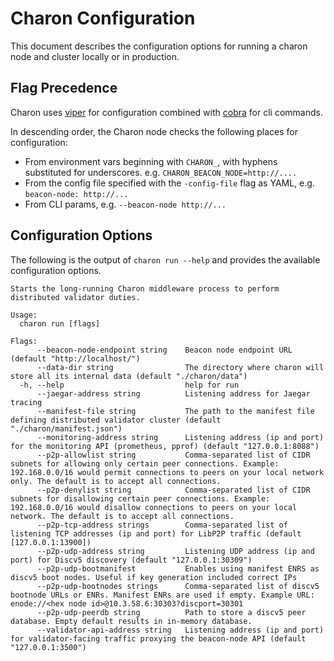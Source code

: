 # Charon Configuration

This document describes the configuration options for running a charon node and cluster locally or in production.

## Flag Precedence

Charon uses [viper](https://github.com/spf13/viper) for configuration combined with [cobra](https://github.com/spf13/cobra)
for cli commands.

In descending order, the Charon node checks the following places for configuration:
- From environment vars beginning with `CHARON_`, with hyphens substituted for underscores. e.g. `CHARON_BEACON_NODE=http://....`
- From the config file specified with the `-config-file` flag as YAML, e.g. `beacon-node: http://...`
- From CLI params, e.g. `--beacon-node http://...`

## Configuration Options
The following is the output of `charon run --help` and provides the available configuration options.

<!-- Code below generated by cmd/cmd_internal_test.go#TestConfigReference. DO NOT EDIT -->
````
Starts the long-running Charon middleware process to perform distributed validator duties.

Usage:
  charon run [flags]

Flags:
      --beacon-node-endpoint string    Beacon node endpoint URL (default "http://localhost/")
      --data-dir string                The directory where charon will store all its internal data (default "./charon/data")
  -h, --help                           help for run
      --jaegar-address string          Listening address for Jaegar tracing
      --manifest-file string           The path to the manifest file defining distributed validator cluster (default "./charon/manifest.json")
      --monitoring-address string      Listening address (ip and port) for the monitoring API (prometheus, pprof) (default "127.0.0.1:8088")
      --p2p-allowlist string           Comma-separated list of CIDR subnets for allowing only certain peer connections. Example: 192.168.0.0/16 would permit connections to peers on your local network only. The default is to accept all connections.
      --p2p-denylist string            Comma-separated list of CIDR subnets for disallowing certain peer connections. Example: 192.168.0.0/16 would disallow connections to peers on your local network. The default is to accept all connections.
      --p2p-tcp-address strings        Comma-separated list of listening TCP addresses (ip and port) for LibP2P traffic (default [127.0.0.1:13900])
      --p2p-udp-address string         Listening UDP address (ip and port) for Discv5 discovery (default "127.0.0.1:30309")
      --p2p-udp-bootmanifest           Enables using manifest ENRS as discv5 boot nodes. Useful if key generation included correct IPs
      --p2p-udp-bootnodes strings      Comma-separated list of discv5 bootnode URLs or ENRs. Manifest ENRs are used if empty. Example URL: enode://<hex node id>@10.3.58.6:30303?discport=30301
      --p2p-udp-peerdb string          Path to store a discv5 peer database. Empty default results in in-memory database.
      --validator-api-address string   Listening address (ip and port) for validator-facing traffic proxying the beacon-node API (default "127.0.0.1:3500")

````
<!-- Code above generated by cmd/cmd_internal_test.go#TestConfigReference. DO NOT EDIT -->

